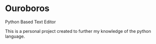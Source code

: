 # Ouroboros
Python Based Text Editor

This is a personal project created to further my knowledge of the python language.
